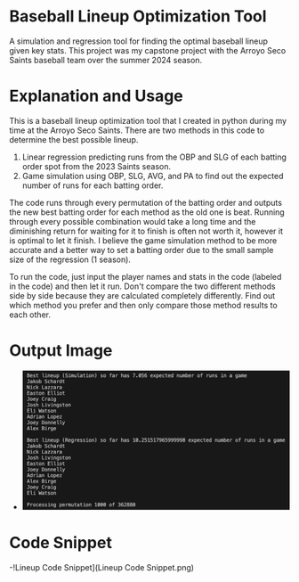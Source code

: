 # Baseball Lineup Optimization Tool

A simulation and regression tool for finding the optimal baseball lineup given key stats. This project was my capstone project with the Arroyo Seco Saints baseball team over the summer 2024 season.

# Explanation and Usage

This is a baseball lineup optimization tool that I created in python during my time at the Arroyo Seco Saints. There are two methods in this code to determine the best possible lineup.
1. Linear regression predicting runs from the OBP and SLG of each batting order spot from the 2023 Saints season.
2. Game simulation using OBP, SLG, AVG, and PA to find out the expected number of runs for each batting order.

The code runs through every permutation of the batting order and outputs the new best batting order for each method as the old one is beat. Running through every possible combination would take a long time and the diminishing return for waiting for it to finish is often not worth it, however it is optimal to let it finish. I believe the game simulation method to be more accurate and a better way to set a batting order due to the small sample size of the regression (1 season). 

To run the code, just input the player names and stats in the code (labeled in the code) and then let it run. Don't compare the two different methods side by side because they are calculated completely differently. Find out which method you prefer and then only compare those method results to each other.

# Output Image

- ![Lineup Optimization Example](../assets/Lineup%20Optimization%20Example.png)

# Code Snippet

-!Lineup Code Snippet](Lineup Code Snippet.png)
